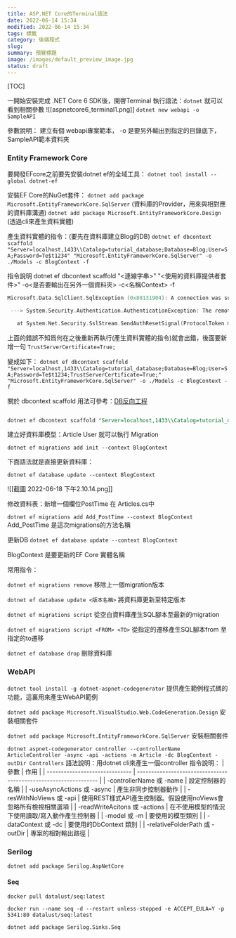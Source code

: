 ```yaml
---
title: ASP.NET Core的Terminal語法
date: 2022-06-14 15:34
modified: 2022-06-14 15:34
tags: 標籤
category: 後端程式
slug:
summary: 預覽標題
image: /images/default_preview_image.jpg
status: draft
---
```


[TOC]

一開始安裝完成 .NET Core 6 SDK後，開啓Terminal 執行語法：`dotnet` 就可以看到相關參數
![[aspnetcore6_terminal1.png]]
`dotnet new webapi -o SampleAPI`

參數說明： 建立有個 webapi專案範本， -o 是要另外輸出到指定的目錄底下，SampleAPI範本資料夾

### Entity Framework Core

要開發EFcore之前要先安裝dotnet ef的全域工具：
`dotnet tool install --global dotnet-ef`

安裝EF Core的NuGet套件：
`dotnet add package Microsoft.EntityFrameworkCore.SqlServer` (資料庫的Provider，用來與相對應的資料庫溝通)
`dotnet add package Microsoft.EntityFrameworkCore.Design` (透過cli來產生資料實體)

產生資料實體的指令：(要先在資料庫建立Blog的DB)
`dotnet ef dbcontext scaffold "Server=localhost,1433\\Catalog=tutorial_database;Database=Blog;User=SA;Password=Te$t1234" "Microsoft.EntityFrameworkCore.SqlServer" -o ./Models -c BlogContext -f`

指令說明
dotnet ef dbcontext scaffold "<連線字串>" "<使用的資料庫提供者套件>" -o<是否要輸出在另外一個資料夾> -c<名稱Context> -f

```c
Microsoft.Data.SqlClient.SqlException (0x80131904): A connection was successfully established with the server, but then an error occurred during the pre-login handshake. (provider: TCP Provider, error: 35 - An internal exception was caught)

 ---> System.Security.Authentication.AuthenticationException: The remote certificate was rejected by the provided RemoteCertificateValidationCallback.

   at System.Net.Security.SslStream.SendAuthResetSignal(ProtocolToken message, ExceptionDispatchInfo exception)
```
上面的錯誤不知爲何在之後重新再執行(產生資料實體的指令)就會出錯，後面要新增一句
`TrustServerCertificate=True;`

變成如下：
`dotnet ef dbcontext scaffold "Server=localhost,1433\\Catalog=tutorial_database;Database=Blog;User=SA;Password=Te$t1234;TrustServerCertificate=True;" "Microsoft.EntityFrameworkCore.SqlServer" -o ./Models -c BlogContext -f`

關於 dbcontext scaffold 用法可參考：[DB反向工程](https://learn.microsoft.com/zh-tw/ef/core/managing-schemas/scaffolding/?tabs=dotnet-core-cli)

```sql 

dotnet ef dbcontext scaffold "Server=localhost,1433\\Catalog=tutorial_database;Database=FinLab;User=sa;Password=2UauixdR;TrustServerCertificate=True;" "Microsoft.EntityFrameworkCore.SqlServer" --context-dir Data --output-dir Models -c FinLabContext --table columns_mapping --table News_List --table quotes_Temp --table 台股指數

```


建立好資料庫模型：Article User 就可以執行 Migration

`dotnet ef migrations add init --context BlogContext`

下面語法就是直接更新資料庫：

`dotnet ef database update --context BlogContext`


![[截圖 2022-06-18 下午2.10.14.png]]

修改資料表：新增一個欄位PostTime 在 Articles.cs中

`dotnet ef migrations add Add_PostTime --context BlogContext`
Add_PostTime 是這次migrations的方法名稱

更新DB
`dotnet ef database update --context BlogContext`

BlogContext 是要更新的EF Core 實體名稱


常用指令：

`dotnet ef migrations remove` 
移除上一個migration版本

`dotnet ef database update <版本名稱>`
將資料庫更新至特定版本

`dotnet ef migrations script`
從空白資料庫產生SQL腳本至最新的migration

`dotnet ef migrations script <FROM> <TO>`
從指定的遷移產生SQL腳本from 至指定的to遷移

`dotnet ef database drop`
刪除資料庫


### WebAPI

`dotnet tool install -g dotnet-aspnet-codegenerator`
提供產生範例程式碼的功能，這裏用來產生WebAPI範例

`dotnet add package Microsoft.VisualStudio.Web.CodeGeneration.Design`
安裝相關套件

`dotnet add package Microsoft.EntityFrameworkCore.SqlServer`
安裝相關套件

`dotnet aspnet-codegenerator controller --controllerName ArticleController -async -api -actions -m Article -dc BlogContext -outDir Controllers`
語法說明：用dotnet cli來產生一個controller
指令說明：
| 參數                           | 作用                                                             |
| ------------------------------ | ---------------------------------------------------------------- |
| -controllerName 或 -name       | 設定控制器的名稱                                                 |
| -useAsyncActions 或 -async     | 產生非同步控制器動作                                             |
| -resWithNoViews 或 -api        | 使用REST樣式API產生控制器。假設使用noViews會忽略所有檢視相關選項 |
| -readWriteAcitons 或 -actions  | 在不使用模型的情況下使用讀取/寫入動作產生控制器                  |
| -model 或 -m                   | 要使用的模型類別                                                 |
| -dataContext 或 -dc            | 要使用的DbContext 類別                                           |
| -relativeFolderPath 或 -outDir | 專案的相對輸出路徑                                                                 |


### Serilog

`dotnet add package Serilog.AspNetCore`

#### Seq 

`docker pull datalust/seq:latest`

`docker run --name seq -d --restart unless-stopped -e ACCEPT_EULA=Y -p 5341:80 datalust/seq:latest`

`dotnet add package Serilog.Sinks.Seq`